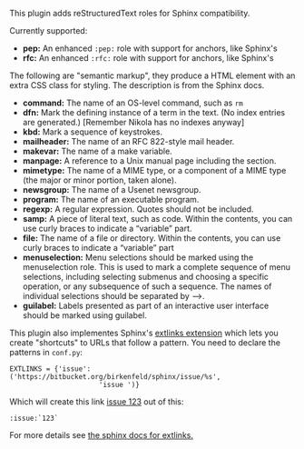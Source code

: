 This plugin adds reStructuredText roles for Sphinx compatibility.

Currently supported:

* **pep:** An enhanced `:pep:` role with support for anchors, like Sphinx's
* **rfc:** An enhanced `:rfc:` role with support for anchors, like Sphinx's

The following are "semantic markup", they produce a HTML element with an extra
CSS class for styling. The description is from the Sphinx docs.

* **command:** The name of an OS-level command, such as ``rm``
* **dfn:** Mark the defining instance of a term in the text. (No index entries are generated.) [Remember Nikola has no indexes anyway]
* **kbd:** Mark a sequence of keystrokes.
* **mailheader:** The name of an RFC 822-style mail header.
* **makevar:** The name of a make variable.
* **manpage:** A reference to a Unix manual page including the section.
* **mimetype:** The name of a MIME type, or a component of a MIME type (the major or minor portion, taken alone).
* **newsgroup:** The name of a Usenet newsgroup.
* **program:** The name of an executable program.
* **regexp:** A regular expression. Quotes should not be included.
* **samp:** A piece of literal text, such as code. Within the contents, you can use curly braces to indicate a “variable” part.
* **file:** The name of a file or directory. Within the contents, you can use curly braces to indicate a “variable” part
* **menuselection:** Menu selections should be marked using the menuselection role. This is used to mark a complete sequence of menu selections, including selecting submenus and choosing a specific operation, or any subsequence of such a sequence. The names of individual selections should be separated by -->.
* **guilabel:** Labels presented as part of an interactive user interface should be marked using guilabel.

This plugin also implementes Sphinx's [extlinks extension](http://sphinx-doc.org/latest/ext/extlinks.html)
which lets you create "shortcuts" to URLs that follow a pattern. You need to declare the patterns
in `conf.py`:

```
EXTLINKS = {'issue': ('https://bitbucket.org/birkenfeld/sphinx/issue/%s',
                      'issue ')}
```

Which will create this link [issue 123](https://bitbucket.org/birkenfeld/sphinx/issue/123) out of this:

```
:issue:`123`
```

For more details see [the sphinx docs for extlinks.](http://sphinx-doc.org/latest/ext/extlinks.html)
